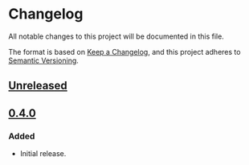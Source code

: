# Changelog
All notable changes to this project will be documented in this file.

The format is based on [Keep a Changelog](https://keepachangelog.com/en/1.0.0/),
and this project adheres to [Semantic Versioning](https://semver.org/spec/v2.0.0.html).

## [Unreleased]

## [0.4.0]
### Added
- Initial release.

[Unreleased]: https://github.com/MetaMask/snaps-skunkworks/compare/v0.4.0...HEAD
[0.4.0]: https://github.com/MetaMask/snaps-skunkworks/releases/tag/v0.4.0
